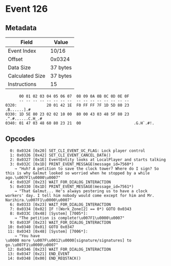 # Event 126

## Metadata

| Field           | Value    |
|-----------------|----------|
| Event Index     | 10/16    |
| Offset          | 0x0324   |
| Data Size       | 37 bytes |
| Calculated Size | 37 bytes |
| Instructions    | 15       |

```
      00 01 02 03 04 05 06 07  08 09 0A 0B 0C 0D 0E 0F
      -- -- -- -- -- -- -- --  -- -- -- -- -- -- -- --
0320:             20 01 42 1E  F0 FF FF 7F 1D 5D 80 23       .B......].#
0330: 1D 5E 80 23 02 02 10 00  80 00 43 03 48 5F 80 23  .^.#......C.H_.#
0340: 01 47 03 48 60 80 23 21  00                       .G.H`.#!.       
```

## Opcodes

```
  0: 0x0324 [0x20] SET_CLI_EVENT_UC_FLAG: Lock player control
  1: 0x0326 [0x42] SET_CLI_EVENT_CANCEL_DATA()
  2: 0x0327 [0x1E] EventEntity looks at LocalPlayer and starts talking
  3: 0x032C [0x1D] PRINT_EVENT_MESSAGE(message_id=7560*)
    → "Huh? A petition to save the clock tower? Where do I sign? So this is why Galmut looked so worried when he stopped by a while ago.\u007F1\u0000\u0007"
  4: 0x032F [0x23] WAIT_FOR_DIALOG_INTERACTION
  5: 0x0330 [0x1D] PRINT_EVENT_MESSAGE(message_id=7561*)
    → "That Galmut... He's always pestering us to have a clock workers' day. I tell him nobody would come except for him and Mr. Narihira.\u007F1\u0000\u0007"
  6: 0x0333 [0x23] WAIT_FOR_DIALOG_INTERACTION
  7: 0x0334 [0x02] IF !(Work_Zone[2] == 0*) GOTO 0x0343
  8: 0x033C [0x48] [System] [7005*]:
    → "The petition is complete!\u007F1\u0000\u0007"
  9: 0x033F [0x23] WAIT_FOR_DIALOG_INTERACTION
 10: 0x0340 [0x01] GOTO 0x0347
 11: 0x0343 [0x48] [System] [7006*]:
    → "You have 
\u0000 more \u007F\u0012\u0000[signature/signatures] to go.\u007F1\u0000\u0007"
 12: 0x0346 [0x23] WAIT_FOR_DIALOG_INTERACTION
 13: 0x0347 [0x21] END_EVENT
 14: 0x0348 [0x00] END_REQSTACK()
```
